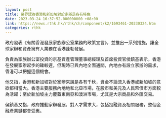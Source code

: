 ```yaml
---
layout: post
title: 業界認為香港和新加坡對於家辦是各有特色
date: 2023-03-24 16:37:52.000000000 +08:00
link: https://news.rthk.hk/rthk/ch/component/k2/1693461-20230324.htm
categories: rthk
---
```


政府發表《有關香港發展家族辦公室業務的政策宣言》，並推出一系列措施，讓全球家辦和資產擁有人業務在香港蓬勃發展。

負責為家族辦公室投資的京基資產管理董事總經理及首席投資官侯鎮基表示，香港在發展家辦起步的確較遲，但現時已與內地全面通關，內地亦有設立家辦的需求，香港可以把握這個機會。

他又指，香港和新加坡對於家辦來說是各有千秋，資金不論流入香港或新加坡的意欲都相當大。香港主要服務內地地和北亞市場，在股市和美元及人民幣債市方面較為活躍；至於新加坡主力覆蓋東南亞和澳洲市場，尤其是大宗商品和外匯交易。

侯鎮基又指，政府推動家辦發展，對人才需求大，包括投融資及相關服務，整個金融產業鏈都會受惠。
